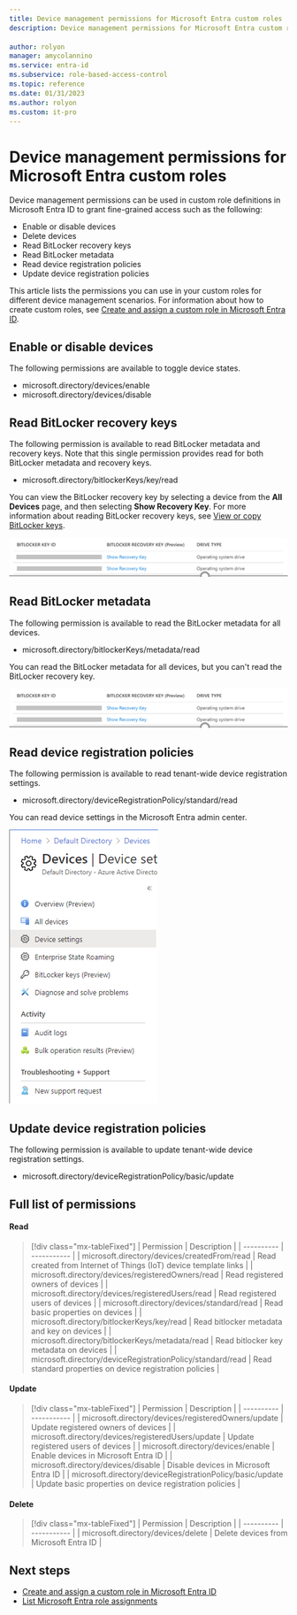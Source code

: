 ```yaml
---
title: Device management permissions for Microsoft Entra custom roles
description: Device management permissions for Microsoft Entra custom roles in the Microsoft Entra admin center, PowerShell, or Microsoft Graph API.

author: rolyon
manager: amycolannino
ms.service: entra-id
ms.subservice: role-based-access-control
ms.topic: reference
ms.date: 01/31/2023
ms.author: rolyon
ms.custom: it-pro
---
```


# Device management permissions for Microsoft Entra custom roles

Device management permissions can be used in custom role definitions in Microsoft Entra ID to grant fine-grained access such as the following:

- Enable or disable devices
- Delete devices
- Read BitLocker recovery keys
- Read BitLocker metadata
- Read device registration policies
- Update device registration policies

This article lists the permissions you can use in your custom roles for different device management scenarios. For information about how to create custom roles, see [Create and assign a custom role in Microsoft Entra ID](custom-create.YML).

## Enable or disable devices

The following permissions are available to toggle device states.

- microsoft.directory/devices/enable
- microsoft.directory/devices/disable

## Read BitLocker recovery keys

The following permission is available to read BitLocker metadata and recovery keys. Note that this single permission provides read for both BitLocker metadata and recovery keys.

- microsoft.directory/bitlockerKeys/key/read

You can view the BitLocker recovery key by selecting a device from the **All Devices** page, and then selecting **Show Recovery Key**. For more information about reading BitLocker recovery keys, see [View or copy BitLocker keys](~/identity/devices/manage-device-identities.md#view-or-copy-bitlocker-keys).

![Screenshot showing Bitlocker keys in Azure portal.](./media/custom-device-permissions/bitlocker-keys.png)

## Read BitLocker metadata

The following permission is available to read the BitLocker metadata for all devices.

- microsoft.directory/bitlockerKeys/metadata/read

You can read the BitLocker metadata for all devices, but you can't read the BitLocker recovery key.

![Screenshot showing Bitlocker metadata in Azure portal.](./media/custom-device-permissions/bitlocker-metadata.png)

## Read device registration policies

The following permission is available to read tenant-wide device registration settings.

- microsoft.directory/deviceRegistrationPolicy/standard/read

You can read device settings in the Microsoft Entra admin center.

![Screenshot showing Device settings page in Azure portal.](./media/custom-device-permissions/device-settings.png)

## Update device registration policies

The following permission is available to update tenant-wide device registration settings.

- microsoft.directory/deviceRegistrationPolicy/basic/update

## Full list of permissions

#### Read

> [!div class="mx-tableFixed"]
> | Permission | Description |
> | ---------- | ----------- |
> | microsoft.directory/devices/createdFrom/read | Read created from Internet of Things (IoT) device template links |
> | microsoft.directory/devices/registeredOwners/read | Read registered owners of devices |
> | microsoft.directory/devices/registeredUsers/read | Read registered users of devices |
> | microsoft.directory/devices/standard/read | Read basic properties on devices |
> | microsoft.directory/bitlockerKeys/key/read | Read bitlocker metadata and key on devices |
> | microsoft.directory/bitlockerKeys/metadata/read | Read bitlocker key metadata on devices |
> | microsoft.directory/deviceRegistrationPolicy/standard/read | Read standard properties on device registration policies |

#### Update

> [!div class="mx-tableFixed"]
> | Permission | Description |
> | ---------- | ----------- |
> | microsoft.directory/devices/registeredOwners/update | Update registered owners of devices |
> | microsoft.directory/devices/registeredUsers/update | Update registered users of devices |
> | microsoft.directory/devices/enable | Enable devices in Microsoft Entra ID |
> | microsoft.directory/devices/disable | Disable devices in Microsoft Entra ID |
> | microsoft.directory/deviceRegistrationPolicy/basic/update | Update basic properties on device registration policies |

#### Delete

> [!div class="mx-tableFixed"]
> | Permission | Description |
> | ---------- | ----------- |
> | microsoft.directory/devices/delete | Delete devices from Microsoft Entra ID |

## Next steps

- [Create and assign a custom role in Microsoft Entra ID](custom-create.YML)
- [List Microsoft Entra role assignments](view-assignments.md)
